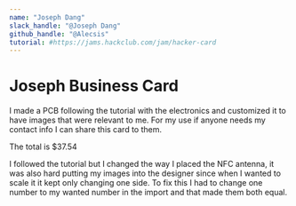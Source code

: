 ```yaml
---
name: "Joseph Dang"
slack_handle: "@Joseph Dang"
github_handle: "@Alecsis"
tutorial: #https://jams.hackclub.com/jam/hacker-card
---
```


# Joseph Business Card

I made a PCB following the tutorial with the electronics and customized it to have images that were relevant to me. For my use if anyone needs my contact info I can share this card to them.

The total is $37.54

I followed the tutorial but I changed the way I placed the NFC antenna, it was also hard putting my images into the designer since when I wanted to scale it it kept only changing one side. To fix this I had to change one number to my wanted number in the import and that made them both equal.
